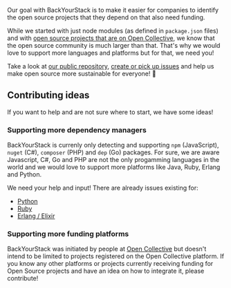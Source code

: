 Our goal with BackYourStack is to make it easier for companies to identify the open source projects that they depend on that also need funding.

While we started with just node modules (as defined in `package.json` files) and with [open source projects that are on Open Collective](https://opencollective.com/opensource), we know that the open source community is much larger than that. That's why we would love to support more languages and platforms but for that, we need you!

Take a look at [our public repository](https://github.com/opencollective/backyourstack), [create or pick up issues](https://github.com/opencollective/backyourstack/issues) and help us make open source more sustainable for everyone! 🙌

## Contributing ideas

If you want to help and are not sure where to start, we have some ideas!

### Supporting more dependency managers

BackYourStack is currenly only detecting and supporting `npm` (JavaScript), `nuget` (C#), `composer` (PHP) and `dep` (Go) packages. For sure, we are aware Javascript, C#, Go and PHP are not the only progamming languages in the world and we would love to support more platforms like Java, Ruby, Erlang and Python.

We need your help and input! There are already issues existing for:

- [Python](https://github.com/opencollective/backyourstack/issues/34)
- [Ruby](https://github.com/opencollective/backyourstack/issues/60)
- [Erlang / Elixir](https://github.com/opencollective/backyourstack/issues/68)

### Supporting more funding platforms

BackYourStack was initiated by people at [Open Collective](https://opencollective.com) but doesn't intend to be limited to projects registered on the Open Collective platform. If you know any other platforms or projects currently receiving funding for Open Source projects and have an idea on how to integrate it, please contribute!
